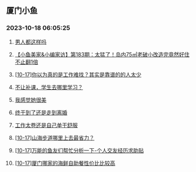 ## 厦门小鱼 
### 2023-10-18 06:05:25

1. [男人都这样吗](http://bbs.xmfish.com/read-htm-tid-18090132.html)

2. [【小鱼美家&小编家访】第183期：太猛了！岛内75㎡老破小改造完竟然好住不止翻1倍](http://bbs.xmfish.com/read-htm-tid-18090467.html)

3. [[10-17]你以为真的是工作难找？其实是靠谱的的人太少](http://bbs.xmfish.com/read-htm-tid-18090363.html)

4. [不让补课，学生去哪里学习？](http://bbs.xmfish.com/read-htm-tid-18090137.html)

5. [我感觉她很美](http://bbs.xmfish.com/read-htm-tid-18090338.html)

6. [终于到了还是走到离婚](http://bbs.xmfish.com/read-htm-tid-18090534.html)

7. [工作太卷还是自己单干舒服](http://bbs.xmfish.com/read-htm-tid-18090444.html)

8. [[10-17]山海步道哪里上去最省力？](http://bbs.xmfish.com/read-htm-tid-18090391.html)

9. [[10-17]万能的鱼友们帮忙分析一下-个人交友经历求助贴](http://bbs.xmfish.com/read-htm-tid-18090461.html)

10. [[10-17]厦门哪家的海鲜自助餐性价比比较高](http://bbs.xmfish.com/read-htm-tid-18090490.html)

